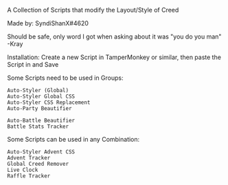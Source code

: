 A Collection of Scripts that modify the Layout/Style of Creed

Made by: SyndiShanX#4620

Should be safe, only word I got when asking about it was "you do you man" -Kray

Installation:
Create a new Script in TamperMonkey or similar, then paste the Script in and Save

Some Scripts need to be used in Groups:

```
Auto-Styler (Global)
Auto-Styler Global CSS
Auto-Styler CSS Replacement
Auto-Party Beautifier
```

```
Auto-Battle Beautifier
Battle Stats Tracker
```

Some Scripts can be used in any Combination:

```
Auto-Styler Advent CSS
Advent Tracker
Global Creed Remover
Live Clock
Raffle Tracker
```